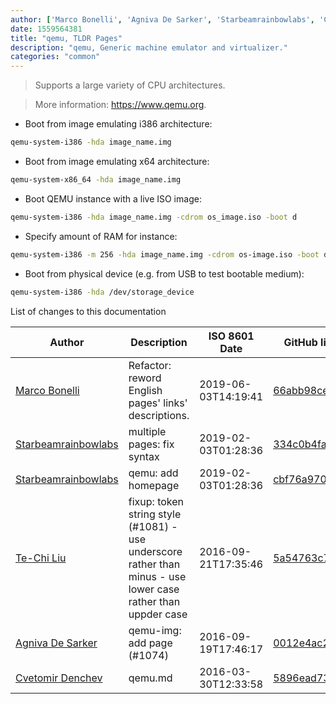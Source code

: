 ```yaml
---
author: ['Marco Bonelli', 'Agniva De Sarker', 'Starbeamrainbowlabs', 'Cvetomir Denchev', 'Te-Chi Liu']
date: 1559564381
title: "qemu, TLDR Pages"
description: "qemu, Generic machine emulator and virtualizer."
categories: "common"
---
```

> Supports a large variety of CPU architectures.

> More information: <https://www.qemu.org>.

- Boot from image emulating i386 architecture:

```bash
qemu-system-i386 -hda image_name.img
```

- Boot from image emulating x64 architecture:

```bash
qemu-system-x86_64 -hda image_name.img
```

- Boot QEMU instance with a live ISO image:

```bash
qemu-system-i386 -hda image_name.img -cdrom os_image.iso -boot d
```

- Specify amount of RAM for instance:

```bash
qemu-system-i386 -m 256 -hda image_name.img -cdrom os-image.iso -boot d
```

- Boot from physical device (e.g. from USB to test bootable medium):

```bash
qemu-system-i386 -hda /dev/storage_device
```
List of changes to this documentation


Author | Description | ISO 8601 Date | GitHub link
------|-----|-----|-----
[Marco Bonelli](mailto:marco@mebeim.net) | Refactor: reword English pages' links' descriptions. | 2019-06-03T14:19:41 | [66abb98ce935](https://github.com/tldr-pages/tldr/commit/66abb98ce935c0f4516bf30c4d6da72180d5a3ab)
[Starbeamrainbowlabs](mailto:sbrl@starbeamrainbowlabs.com) | multiple pages: fix syntax | 2019-02-03T01:28:36 | [334c0b4fa3ea](https://github.com/tldr-pages/tldr/commit/334c0b4fa3ea6f24c50d62061db9075125cc608b)
[Starbeamrainbowlabs](mailto:sbrl@starbeamrainbowlabs.com) | qemu: add homepage | 2019-02-03T01:28:36 | [cbf76a9706f7](https://github.com/tldr-pages/tldr/commit/cbf76a9706f710c3a4bcc9453a1162bc97b6b386)
[Te-Chi Liu](mailto:liuderchi@gmail.com) | fixup: token string style (#1081) - use underscore rather than minus - use lower case rather than uppder case | 2016-09-21T17:35:46 | [5a54763c72d1](https://github.com/tldr-pages/tldr/commit/5a54763c72d1ed1b6eb5dbf195ee547527afc608)
[Agniva De Sarker](mailto:agnivade@yahoo.co.in) | qemu-img: add page (#1074) | 2016-09-19T17:46:17 | [0012e4ac2d46](https://github.com/tldr-pages/tldr/commit/0012e4ac2d464715c42e24658f904ca5aaf2c40c)
[Cvetomir Denchev](mailto:cvetomir_denchev@abv.bg) | qemu.md | 2016-03-30T12:33:58 | [5896ead73db5](https://github.com/tldr-pages/tldr/commit/5896ead73db545f80039d01ccc968a12dd9e9b54)

